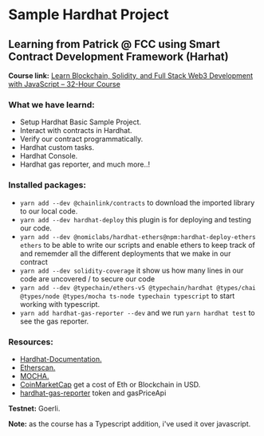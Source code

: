 # Sample Hardhat Project

## Learning from **Patrick** @ **FCC** using Smart Contract Development Framework (**Harhat**)


**Course link:**
[Learn Blockchain, Solidity, and Full Stack Web3 Development with JavaScript – 32-Hour Course](https://www.youtube.com/watch?v=gyMwXuJrbJQ)


### What we have learnd:
- Setup Hardhat Basic Sample Project.
- Interact with contracts in Hardhat.
- Verify our contract programmatically.
- Hardhat custom tasks.
- Hardhat Console.
- Hardhat gas reporter, and much more..!


### Installed packages:
 - `yarn add --dev @chainlink/contracts` to download the imported library to our local code.
 - `yarn add --dev hardhat-deploy` this plugin is for deploying and testing our code. 
 - `yarn add --dev @nomiclabs/hardhat-ethers@npm:hardhat-deploy-ethers ethers` to be able to write our scripts and enable ethers to keep track of and rememder all the different deployments that we make in our contract
 - `yarn add --dev solidity-coverage` it show us how many lines in our code are uncovered / to secure our code
 - `yarn add --dev @typechain/ethers-v5 @typechain/hardhat @types/chai @types/node @types/mocha ts-node typechain typescript` to start working with typescript.
 - `yarn add hardhat-gas-reporter --dev` and we run `yarn hardhat test` to see the gas reporter.

 ### Resources:
 - [Hardhat-Documentation.](https://hardhat.org/)
 - [Etherscan.](https://etherscan.io/)
 - [MOCHA.](https://mochajs.org/)
 - [CoinMarketCap](https://coinmarketcap.com/) get a cost of Eth or Blockchain in USD.
 - [hardhat-gas-reporter](https://www.npmjs.com/package/hardhat-gas-reporter) token and gasPriceApi

**Testnet:** Goerli.

**Note:** as the course has a Typescript addition, i've used it over javascript. 







